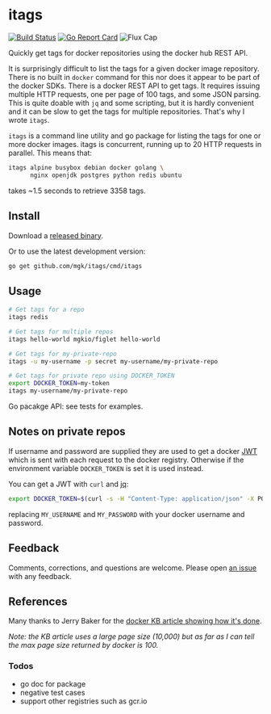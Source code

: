 # itags
[![Build Status](https://img.shields.io/travis/mgk/itags.svg)](https://travis-ci.org/mgk/itags)
[![Go Report Card](https://goreportcard.com/badge/github.com/mgk/itags)](https://goreportcard.com/report/github.com/mgk/itags)
![Flux Cap](https://img.shields.io/badge/flux%20capacitor-1.21%20GW-orange.svg)

Quickly get tags for docker repositories using the docker hub REST API.

It is surprisingly difficult to list the tags for a given docker image
repository. There is no built in `docker` command for this nor does it appear to
be part of the docker SDKs. There is a docker REST API to get tags. It requires
issuing multiple HTTP requests, one per page of 100 tags, and some JSON parsing.
This is quite doable with `jq` and some scripting, but it is hardly convenient
and it can be slow to get the tags for multiple repositories. That's why I wrote
`itags`.

`itags` is a command line utility and go package for listing the tags for one or
more docker images. itags is concurrent, running up to 20 HTTP requests in
parallel. This means that:

```bash
itags alpine busybox debian docker golang \
      nginx openjdk postgres python redis ubuntu
```

takes ~1.5 seconds to retrieve 3358 tags.

## Install

Download a [released binary](https://github.com/mgk/itags/releases).

Or to use the latest development version:

```bash
go get github.com/mgk/itags/cmd/itags
```

## Usage

```bash
# Get tags for a repo
itags redis

# Get tags for multiple repos
itags hello-world mgkio/figlet hello-world

# Get tags for my-private-repo
itags -u my-username -p secret my-username/my-private-repo

# Get tags for private repo using DOCKER_TOKEN
export DOCKER_TOKEN=my-token
itags my-username/my-private-repo
```

Go pacakge API: see tests for examples.

## Notes on private repos
If username and password are supplied they are used to get a docker
[JWT](https://jwt.io/) which is sent with each request to the docker registry.
Otherwise if the environment variable `DOCKER_TOKEN` is set it is used instead.

You can get a JWT with `curl` and [jq](https://stedolan.github.io/jq/):

```bash
export DOCKER_TOKEN=$(curl -s -H "Content-Type: application/json" -X POST -d '{"username": "MY_USERNAME", "password": "MY_PASSWORD"}' https://hub.docker.com/v2/users/login/ | jq -r .token)
```
replacing `MY_USERNAME` and `MY_PASSWORD` with your docker username and password.

## Feedback

Comments, corrections, and questions are welcome. Please open [an
issue](https://github.com/mgk/itags/issues) with any feedback.


## References
Many thanks to Jerry Baker for the [docker KB article showing how it's done](https://success.docker.com/article/how-do-i-authenticate-with-the-v2-api).

*Note: the KB article uses a large page size (10,000) but as far as I can tell
the max page size returned by docker is 100.*

### Todos
- go doc for package
- negative test cases
- support other registries such as gcr.io

